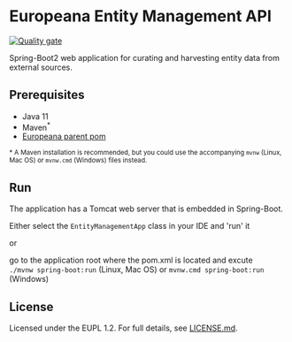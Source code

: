 # Europeana Entity Management API

[![Quality gate](https://sonarcloud.io/api/project_badges/quality_gate?project=europeana_entity-management)](https://sonarcloud.io/summary/new_code?id=europeana_entity-management)

Spring-Boot2 web application for curating and harvesting entity data from external sources.

## Prerequisites
 * Java 11
 * Maven<sup>*</sup> 
 * [Europeana parent pom](https://github.com/europeana/europeana-parent-pom)
 
 <sup>* A Maven installation is recommended, but you could use the accompanying `mvnw` (Linux, Mac OS) or `mvnw.cmd` (Windows) 
 files instead.
 
## Run

The application has a Tomcat web server that is embedded in Spring-Boot.

Either select the `EntityManagementApp` class in your IDE and 'run' it

or 

go to the application root where the pom.xml is located and excute  
`./mvnw spring-boot:run` (Linux, Mac OS) or `mvnw.cmd spring-boot:run` (Windows)


## License

Licensed under the EUPL 1.2. For full details, see [LICENSE.md](LICENSE.md).
